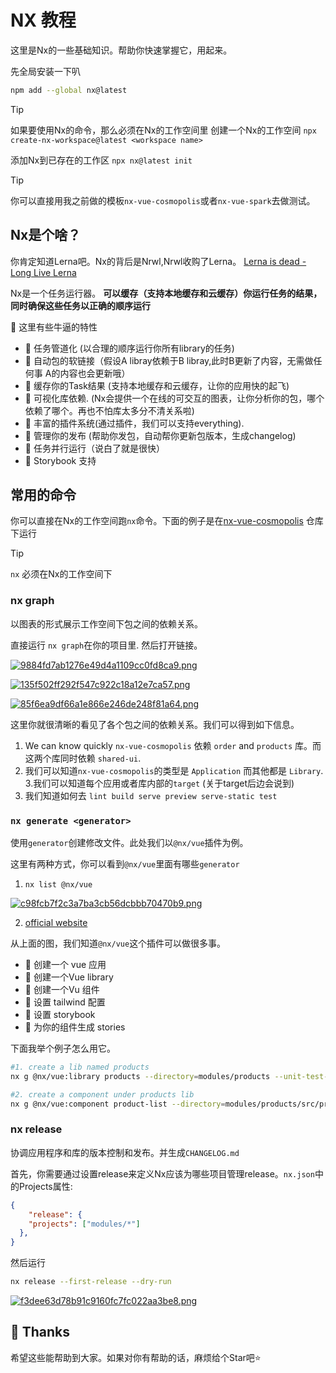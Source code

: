 # NX 教程

这里是Nx的一些基础知识。帮助你快速掌握它，用起来。

先全局安装一下叭

```bash
npm add --global nx@latest
```

>[!TIP]
> 如果要使用Nx的命令，那么必须在Nx的工作空间里
> 创建一个Nx的工作空间
> `npx create-nx-workspace@latest <workspace name>`
>
> 添加Nx到已存在的工作区 `npx nx@latest init`

>[!TIP]
> 你可以直接用我之前做的模板`nx-vue-cosmopolis`或者`nx-vue-spark`去做测试。

## Nx是个啥？

你肯定知道Lerna吧。Nx的背后是Nrwl,Nrwl收购了Lerna。
[Lerna is dead - Long Live Lerna](https://dev.to/nrwl/lerna-is-dead-long-live-lerna-3jal)

Nx是一个任务运行器。 **可以缓存（支持本地缓存和云缓存）你运行任务的结果，同时确保这些任务以正确的顺序运行**

🚀 这里有些牛逼的特性

- 🐥 任务管道化 (以合理的顺序运行你所有library的任务)
- 🐥 自动包的软链接（假设A libray依赖于B libray,此时B更新了内容，无需做任何事 A的内容也会更新哦）
- 🐥 缓存你的Task结果 (支持本地缓存和云缓存，让你的应用快的起飞)
- 🐥 可视化库依赖. (Nx会提供一个在线的可交互的图表，让你分析你的包，哪个依赖了哪个。再也不怕库太多分不清关系啦)
- 🐥 丰富的插件系统(通过插件，我们可以支持everything).
- 🐥 管理你的发布 (帮助你发包，自动帮你更新包版本，生成changelog)
- 🐥 任务并行运行（说白了就是很快）
- 🐥 Storybook 支持

## 常用的命令

你可以直接在Nx的工作空间跑`nx`命令。下面的例子是在[nx-vue-cosmopolis](https://github.com/fzhange/nx-vue-cosmopolis) 仓库下运行

> [!TIP]
> `nx` 必须在Nx的工作空间下

### nx graph

以图表的形式展示工作空间下包之间的依赖关系。

直接运行 `nx graph`在你的项目里. 然后打开链接。

[![9884fd7ab1276e49d4a1109cc0fd8ca9.png](https://s1.imagehub.cc/images/2024/03/19/9884fd7ab1276e49d4a1109cc0fd8ca9.png)](https://www.imagehub.cc/image/12a0E4)

[![135f502ff292f547c922c18a12e7ca57.png](https://s1.imagehub.cc/images/2024/03/19/135f502ff292f547c922c18a12e7ca57.png)](https://www.imagehub.cc/image/12a6Sa)

[![85f6ea9df66a1e866e246de248f81a64.png](https://s1.imagehub.cc/images/2024/03/19/85f6ea9df66a1e866e246de248f81a64.png)](https://www.imagehub.cc/image/12aNiA)

这里你就很清晰的看见了各个包之间的依赖关系。我们可以得到如下信息。

1. We can know quickly `nx-vue-cosmopolis` 依赖 `order` and `products` 库。而这两个库同时依赖 `shared-ui`.
2. 我们可以知道`nx-vue-cosmopolis`的类型是 `Application` 而其他都是 `Library`.
3.我们可以知道每个应用或者库内部的`target` (关于target后边会说到)
4. 我们知道如何去 `lint build serve preview serve-static test`

### `nx generate <generator>`

使用`generator`创建修改文件。此处我们以`@nx/vue`插件为例。

这里有两种方式，你可以看到`@nx/vue`里面有哪些`generator`

1. `nx list @nx/vue`

[![c98fcb7f2c3a7ba3cb56dcbbb70470b9.png](https://s1.imagehub.cc/images/2024/03/19/c98fcb7f2c3a7ba3cb56dcbbb70470b9.png)](https://www.imagehub.cc/image/12urPe)

2. [official website](https://nx.dev/nx-api/vue)

从上面的图，我们知道`@nx/vue`这个插件可以做很多事。

- 💪 创建一个 vue 应用
- 💪 创建一个Vue library
- 💪 创建一个Vu 组件
- 💪 设置 tailwind 配置
- 💪 设置 storybook
- 💪 为你的组件生成 stories

下面我举个例子怎么用它。

```bash
#1. create a lib named products
nx g @nx/vue:library products --directory=modules/products --unit-test-runner=vitest --bundler=vite

#2. create a component under products lib
nx g @nx/vue:component product-list --directory=modules/products/src/product-list
```

### nx release

协调应用程序和库的版本控制和发布。并生成`CHANGELOG.md`

首先，你需要通过设置release来定义Nx应该为哪些项目管理release。`nx.json`中的Projects属性:

```json
{
    "release": {
    "projects": ["modules/*"]
  },
}
```

然后运行

```bash
nx release --first-release --dry-run
```

[![f3dee63d78b91c9160fc7fc022aa3be8.png](https://s1.imagehub.cc/images/2024/03/19/f3dee63d78b91c9160fc7fc022aa3be8.png)](https://www.imagehub.cc/image/12uAtq)

## 🌸 Thanks

希望这些能帮助到大家。如果对你有帮助的话，麻烦给个Star吧⭐️
